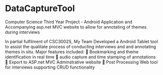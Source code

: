 # DataCaptureTool
Computer Science Third Year Project - Android Application and Accompanying asp.net MVC website to allow for annotating of themes during interviews

In partial fulfilment of CSC3002S, My Team Developed a Android Tablet tool to assist the qualitate process
of conducting interviews and and annotating themes in situ. Major features included:
 Bookmarking and theme identification in real time
 audio capture and time stamping of annotations
 Export to ASP.net MVC Adminstrative website
 Post Processing Web tool for interviews supporting CRUD functionality
